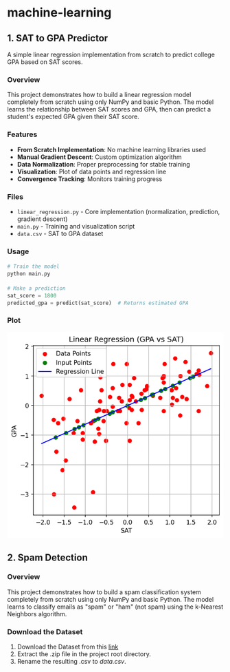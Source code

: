 # machine-learning

## 1. SAT to GPA Predictor

A simple linear regression implementation from scratch to predict college GPA based on SAT scores.

### Overview

This project demonstrates how to build a linear regression model completely from scratch using only NumPy and basic Python. The model learns the relationship between SAT scores and GPA, then can predict a student's expected GPA given their SAT score.

### Features

- **From Scratch Implementation**: No machine learning libraries used
- **Manual Gradient Descent**: Custom optimization algorithm
- **Data Normalization**: Proper preprocessing for stable training
- **Visualization**: Plot of data points and regression line
- **Convergence Tracking**: Monitors training progress

### Files

- `linear_regression.py` - Core implementation (normalization, prediction, gradient descent)
- `main.py` - Training and visualization script
- `data.csv` - SAT to GPA dataset

### Usage

```python
# Train the model
python main.py

# Make a prediction
sat_score = 1800
predicted_gpa = predict(sat_score)  # Returns estimated GPA
```

### Plot

![Plot](sat-gpa-predictor/plot.png)

## 2. Spam Detection

### Overview

This project demonstrates how to build a spam classification system completely from scratch using only NumPy and basic Python. The model learns to classify emails as "spam" or "ham" (not spam) using the k-Nearest Neighbors algorithm.

### Download the Dataset

1. Download the Dataset from this [link](https://www.kaggle.com/datasets/purusinghvi/email-spam-classification-dataset)
2. Extract the .zip file in the project root directory.
3. Rename the resulting .csv to *data.csv*.